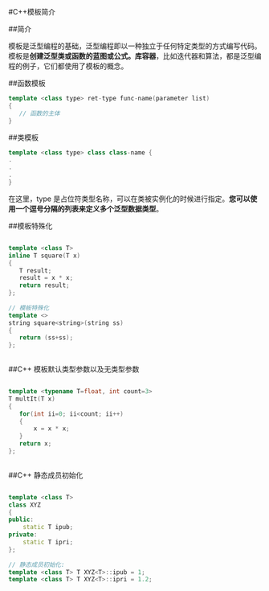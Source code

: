#C++模板简介

##简介

模板是泛型编程的基础，泛型编程即以一种独立于任何特定类型的方式编写代码。
模板是**创建泛型类或函数的蓝图或公式。库容器**，比如迭代器和算法，都是泛型编程的例子，它们都使用了模板的概念。

##函数模板

```C++
template <class type> ret-type func-name(parameter list)
{
   // 函数的主体
} 
```

##类模板

```C++
template <class type> class class-name {
.
.
.
}
```

在这里，type 是占位符类型名称，可以在类被实例化的时候进行指定。**您可以使用一个逗号分隔的列表来定义多个泛型数据类型**。

##模板特殊化

```C++

template <class T>  
inline T square(T x)  
{  
   T result;  
   result = x * x;  
   return result;  
};  
  
// 模板特殊化  
template <>  
string square<string>(string ss)  
{  
   return (ss+ss);  
};  
   
```

##C++ 模板默认类型参数以及无类型参数

```C++

template <typename T=float, int count=3>  
T multIt(T x)  
{  
   for(int ii=0; ii<count; ii++)  
   {  
       x = x * x;  
   }  
   return x;  
};  
  
```

##C++ 静态成员初始化

```C++

template <class T>   
class XYZ  
{  
public:  
    static T ipub;  
private:  
    static T ipri;  
};  
  
// 静态成员初始化:  
template <class T> T XYZ<T>::ipub = 1;  
template <class T> T XYZ<T>::ipri = 1.2; 

```


